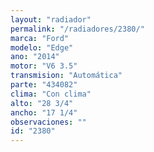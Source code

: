 ```yaml
---
layout: "radiador"
permalink: "/radiadores/2380/"
marca: "Ford"
modelo: "Edge"
ano: "2014"
motor: "V6 3.5"
transmision: "Automática"
parte: "434082"
clima: "Con clima"
alto: "28 3/4"
ancho: "17 1/4"
observaciones: ""
id: "2380"
---
```


